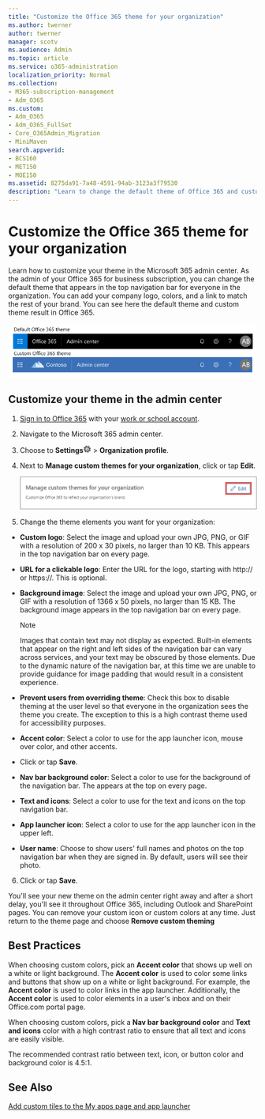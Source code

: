 ```yaml
---
title: "Customize the Office 365 theme for your organization"
ms.author: twerner
author: twerner
manager: scotv
ms.audience: Admin
ms.topic: article
ms.service: o365-administration
localization_priority: Normal
ms.collection: 
- M365-subscription-management 
- Adm_O365
ms.custom:
- Adm_O365
- Adm_O365_FullSet
- Core_O365Admin_Migration
- MiniMaven
search.appverid:
- BCS160
- MET150
- MOE150
ms.assetid: 8275da91-7a48-4591-94ab-3123a3f79530
description: "Learn to change the default theme of Office 365 and customize it to match your company logo or color. "
---
```


# Customize the Office 365 theme for your organization

Learn how to customize your theme in the Microsoft 365 admin center. As the admin of your Office 365 for business subscription, you can change the default theme that appears in the top navigation bar for everyone in the organization. You can add your company logo, colors, and a link to match the rest of your brand. You can see here the default theme and custom theme result in Office 365.
  
![Default Office 365 theme and Custom Office 365 theme](../media/e2cbc922-b424-4683-8c5c-fdbcbd0ce844.png)
  
## Customize your theme in the admin center

1. [Sign in to Office 365](https://go.microsoft.com/fwlink/p/?LinkID=402333) with your [work or school account](https://support.office.com/article/37da662b-5da6-4b56-a091-2731b2ecc8b4.aspx).
    
2. Navigate to the Microsoft 365 admin center.
    
3. Choose to **Settings**![Settings: update your profile, install software and connect it to the cloud](../media/4b83e9cb-c7e4-46c8-b3d1-cfee017123ae.png) \> **Organization profile**.
    
4. Next to **Manage custom themes for your organization**, click or tap **Edit**.
    
    ![Tap or click Edit to change your theme](../media/f777ecde-b165-408b-b9de-d8bc8fb82c89.png)
  
5. Change the theme elements you want for your organization:
    
  - **Custom logo**: Select the image and upload your own JPG, PNG, or GIF with a resolution of 200 x 30 pixels, no larger than 10 KB. This appears in the top navigation bar on every page.
    
  - **URL for a clickable logo**: Enter the URL for the logo, starting with http:// or https://. This is optional.
    
  - **Background image**: Select the image and upload your own JPG, PNG, or GIF with a resolution of 1366 x 50 pixels, no larger than 15 KB. The background image appears in the top navigation bar on every page.
    
    > [!NOTE]
    > Images that contain text may not display as expected. Built-in elements that appear on the right and left sides of the navigation bar can vary across services, and your text may be obscured by those elements. Due to the dynamic nature of the navigation bar, at this time we are unable to provide guidance for image padding that would result in a consistent experience. 
  
  - **Prevent users from overriding theme**: Check this box to disable theming at the user level so that everyone in the organization sees the theme you create. The exception to this is a high contrast theme used for accessibility purposes.
    
  - **Accent color**: Select a color to use for the app launcher icon, mouse over color, and other accents.
    
  - Click or tap **Save**.
    
  - **Nav bar background color**: Select a color to use for the background of the navigation bar. The appears at the top on every page.
    
  - **Text and icons**: Select a color to use for the text and icons on the top navigation bar.
    
  - **App launcher icon**: Select a color to use for the app launcher icon in the upper left.
    
  - **User name**: Choose to show users' full names and photos on the top navigation bar when they are signed in. By default, users will see their photo.
    
6. Click or tap **Save**.
    
You'll see your new theme on the admin center right away and after a short delay, you'll see it throughout Office 365, including Outlook and SharePoint pages. You can remove your custom icon or custom colors at any time. Just return to the theme page and choose **Remove custom theming**
  
## Best Practices

When choosing custom colors, pick an **Accent color** that shows up well on a white or light background. The **Accent color** is used to color some links and buttons that show up on a white or light background. For example, the **Accent color** is used to color links in the app launcher. Additionally, the **Accent color** is used to color elements in a user's inbox and on their Office.com portal page. 
  
When choosing custom colors, pick a **Nav bar background color** and **Text and icons** color with a high contrast ratio to ensure that all text and icons are easily visible. 
  
The recommended contrast ratio between text, icon, or button color and background color is 4.5:1.
  
## See Also

[Add custom tiles to the My apps page and app launcher](../manage/customize-the-app-launcher.md)
  
  


